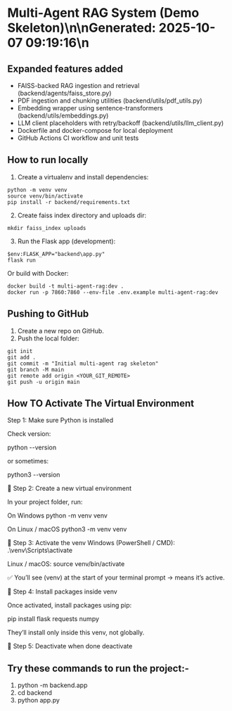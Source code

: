 # Multi-Agent RAG System (Demo Skeleton)\n\nGenerated: 2025-10-07 09:19:16\n

## Expanded features added
- FAISS-backed RAG ingestion and retrieval (backend/agents/faiss_store.py)
- PDF ingestion and chunking utilities (backend/utils/pdf_utils.py)
- Embedding wrapper using sentence-transformers (backend/utils/embeddings.py)
- LLM client placeholders with retry/backoff (backend/utils/llm_client.py)
- Dockerfile and docker-compose for local deployment
- GitHub Actions CI workflow and unit tests

## How to run locally
1. Create a virtualenv and install dependencies:

```
python -m venv venv
source venv/bin/activate
pip install -r backend/requirements.txt
```

2. Create faiss index directory and uploads dir:
```
mkdir faiss_index uploads
```

3. Run the Flask app (development):
```
$env:FLASK_APP="backend\app.py"
flask run

```

Or build with Docker:
```
docker build -t multi-agent-rag:dev .
docker run -p 7860:7860 --env-file .env.example multi-agent-rag:dev
```

## Pushing to GitHub
1. Create a new repo on GitHub.
2. Push the local folder:
```
git init
git add .
git commit -m "Initial multi-agent rag skeleton"
git branch -M main
git remote add origin <YOUR_GIT_REMOTE>
git push -u origin main
```
 

## How TO Activate The Virtual Environment
Step 1: Make sure Python is installed

Check version:

python --version


or sometimes:

python3 --version

🔹 Step 2: Create a new virtual environment

In your project folder, run:

On Windows
python -m venv venv

On Linux / macOS
python3 -m venv venv

🔹 Step 3: Activate the venv
Windows (PowerShell / CMD):
.\venv\Scripts\activate

Linux / macOS:
source venv/bin/activate


✅ You’ll see (venv) at the start of your terminal prompt → means it’s active.

🔹 Step 4: Install packages inside venv

Once activated, install packages using pip:

pip install flask requests numpy


They’ll install only inside this venv, not globally.

🔹 Step 5: Deactivate when done
deactivate

 
## Try these commands to run the project:- 
 1) python -m backend.app
 2) cd backend
 3) python app.py

